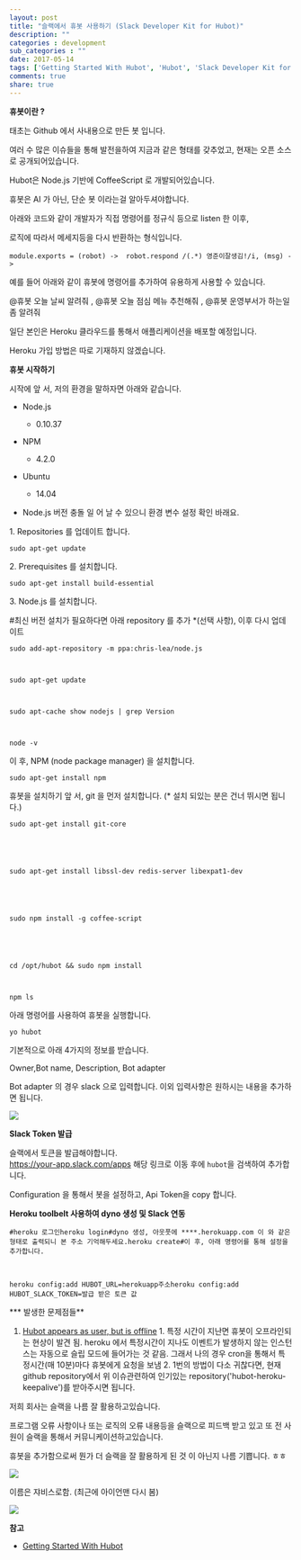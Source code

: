 ```yaml
---
layout: post
title: "슬랙에서 휴봇 사용하기 (Slack Developer Kit for Hubot)"
description: ""
categories : development
sub_categories : ""
date: 2017-05-14
tags: ['Getting Started With Hubot', 'Hubot', 'Slack Developer Kit for Hubot']
comments: true
share: true
---
```


**휴봇이란 ?**

태초는 Github 에서 사내용으로 만든 봇 입니다.

여러 수 많은 이슈들을 통해 발전을하여 지금과 같은 형태를 갖추었고, 현재는 오픈 소스로 공개되어있습니다.

  

Hubot은 Node.js 기반에 CoffeeScript 로 개발되어있습니다.

휴봇은 AI 가 아닌, 단순 봇 이라는걸 알아두셔야합니다.

  

아래와 코드와 같이 개발자가 직접 명령어를 정규식 등으로 listen 한 이후,

로직에 따라서 메세지등을 다시 반환하는 형식입니다.

  

    module.exports = (robot) ->  robot.respond /(.*) 영준이잘생김!/i, (msg) ->

  

예를 들어 아래와 같이 휴봇에 명령어를 추가하여 유용하게 사용할 수 있습니다.

@휴봇 오늘 날씨 알려줘 , @휴봇 오늘 점심 메뉴 추천해줘 , @휴봇 운영부서가 하는일좀 알려줘

  

  

일단 본인은 Heroku 클라우드를 통해서 애플리케이션을 배포할 예정입니다.

Heroku 가입 방법은 따로 기재하지 않겠습니다.

  

  

**휴봇 시작하기**

시작에 앞 서, 저의 환경을 말하자면 아래와 같습니다.

  

  * Node.js
    * 0.10.37
  * NPM
    * 4.2.0
  * Ubuntu
    * 14.04

  

* Node.js 버전 충돌 일 어 날 수 있으니 환경 변수 설정 확인 바래요.

  

1\. Repositories 를 업데이트 합니다.

  

    sudo apt-get update

  

  

2\. Prerequisites 를 설치합니다.

  

    sudo apt-get install build-essential

  

3\. Node.js 를 설치합니다.

  

#최신 버전 설치가 필요하다면 아래 repository 를 추가 *(선택 사항), 이후 다시 업데이트

  

    sudo add-apt-repository -m ppa:chris-lea/node.js 

  

    sudo apt-get update

  

    sudo apt-cache show nodejs | grep Version

  

    node -v

  

이 후, NPM (node package manager) 을 설치합니다.

  

    sudo apt-get install npm

  

  

휴봇을 설치하기 앞 서, git 을 먼저 설치합니다. (* 설치 되있는 분은 건너 뛰시면 됩니다.)

  

    sudo apt-get install git-core

  

  

    sudo apt-get install libssl-dev redis-server libexpat1-dev

  

  

    sudo npm install -g coffee-script

  

  

    cd /opt/hubot && sudo npm install

  

    npm ls

  

  

아래 명령어를 사용하여 휴봇을 실행합니다.

  

    yo hubot

  

  

기본적으로 아래 4가지의 정보를 받습니다.

Owner,Bot name, Description, Bot adapter

Bot adapter 의 경우 slack 으로 입력합니다. 이외 입력사항은 원하시는 내용을 추가하면 됩니다.

  

  

![](/assets/images/posts/744/227E1B4359182199197056.PNG)

  

  

  

**Slack Token 발급**

  

슬랙에서 토큰을 발급해야합니다.  
https://your-app.slack.com/apps 해당 링크로 이동 후에 `hubot`을 검색하여 추가합니다.

Configuration 을 통해서 봇을 설정하고, Api Token을 copy 합니다.

  

  

**Heroku toolbelt 사용하여 dyno 생성 및 Slack 연동**

  

    #heroku 로그인heroku login#dyno 생성, 아웃풋에 ****.herokuapp.com 이 와 같은 형태로 출력되니 본 주소 기억해두세요.heroku create#이 후, 아래 명령어를 통해 설정을 추가합니다.

  

    heroku config:add HUBOT_URL=herokuapp주소heroku config:add HUBOT_SLACK_TOKEN=발급 받은 토큰 값

  

  

*** 발생한 문제점들**

  1. [Hubot appears as user, but is offline](https://github.com/slackapi/hubot-slack/issues/161)
    1. 특정 시간이 지난면 휴봇이 오프라인되는 현상이 발견 됨. heroku 에서 특정시간이 지나도 이벤트가 발생하지 않는 인스턴스는 자동으로 슬립 모드에 들어가는 것 같음. 그래서 나의 경우 cron을 통해서 특정시간(매 10분)마다 휴봇에게 요청을 보냄
    2. 1번의 방법이 다소 귀찮다면, 현재 github repository에서 위 이슈관련하여 인기있는 repository('hubot-heroku-keepalive')를 받아주시면 됩니다.

  

  

저희 회사는 슬랙을 나름 잘 활용하고있습니다.

프로그램 오류 사항이나 또는 로직의 오류 내용등을 슬랙으로 피드백 받고 있고 또 전 사원이 슬랙을 통해서 커뮤니케이션하고있습니다.

휴봇을 추가함으로써 뭔가 더 슬랙을 잘 활용하게 된 것 이 아닌지 나름 기쁩니다. ㅎㅎ  
  

  

  

![](/assets/images/posts/744/236F1B49591840EF0E2E29.PNG)

  

  

  

이름은 쟈비스로함. (최근에 아이언맨 다시 봄)

  

![](/assets/images/posts/744/2738EA4B591839C31C9DD9.PNG)

  

  

  

  

**참고**

  * [Getting Started With Hubot](https://hubot.github.com/docs/)

  

